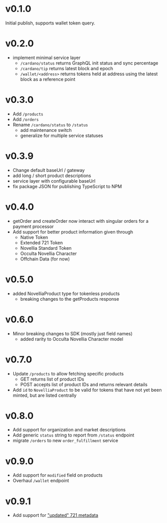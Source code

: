# v0.1.0
Initial publish, supports wallet token query.

# v0.2.0
- implement minimal service layer
  - `/cardano/status` returns GraphQL init status and sync percentage
  - `/cardano/tip` returns latest block and epoch
  - `/wallet/<address>` returns tokens held at address using the latest block as a reference point

# v0.3.0
- Add `/products`
- Add `/orders`
- Rename `/cardano/status` to `/status`
  - add maintenance switch
  - generalize for multiple service statuses

# v0.3.9
- Change default baseUrl / gateway
- add long / short product descriptions
- service layer with configurable baseUrl
- fix package JSON for publishing TypeScript to NPM

# v0.4.0
- getOrder and createOrder now interact with singular orders for a payment processor
- Add support for better product information given through
  - Native Token
  - Extended 721 Token
  - Novellia Standard Token
  - Occulta Novellia Character
  - Offchain Data (for now)

# v0.5.0
- added NovelliaProduct type for tokenless products
  - breaking changes to the getProducts response

# v0.6.0
- Minor breaking changes to SDK (mostly just field names)
  - added rarity to Occulta Novellia Character model

# v0.7.0
- Update `/products` to allow fetching specific products
  - GET returns list of product IDs
  - POST accepts list of product IDs and returns relevant details
- Add `id` to `NovelliaProduct` to be valid for tokens that have not yet been minted, but are listed centrally

# v0.8.0
- Add support for organization and market descriptions
- Add generic `status` string to report from `/status` endpoint
- migrate `/orders` to new `order_fulfillment` service

# v0.9.0
- Add support for `modified` field on products
- Overhaul `/wallet` endpoint

# v0.9.1
- Add support for ["updated" 721 metadata](https://github.com/cardano-foundation/CIPs/pull/85#discussion_r629120254)
